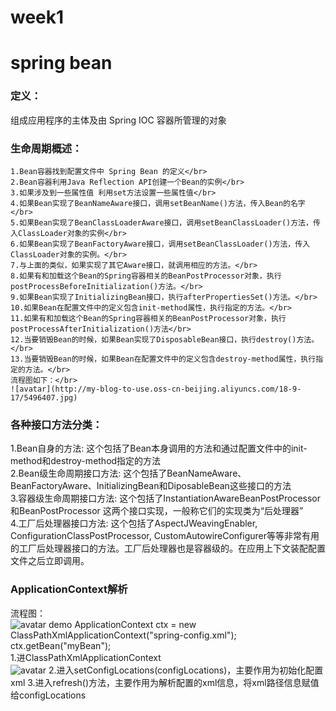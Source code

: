 # week1
# spring bean
### 定义：
  组成应用程序的主体及由 Spring IOC 容器所管理的对象</br>
  
### 生命周期概述：
    1.Bean容器找到配置文件中 Spring Bean 的定义</br>
    2.Bean容器利用Java Reflection API创建一个Bean的实例</br>
    3.如果涉及到一些属性值 利用set方法设置一些属性值</br>
    4.如果Bean实现了BeanNameAware接口，调用setBeanName()方法，传入Bean的名字</br>
    5.如果Bean实现了BeanClassLoaderAware接口，调用setBeanClassLoader()方法，传入ClassLoader对象的实例</br>
    6.如果Bean实现了BeanFactoryAware接口，调用setBeanClassLoader()方法，传入ClassLoader对象的实例。</br>
    7.与上面的类似，如果实现了其它Aware接口，就调用相应的方法。</br>
    8.如果有和加载这个Bean的Spring容器相关的BeanPostProcessor对象，执行postProcessBeforeInitialization()方法。</br>
    9.如果Bean实现了InitializingBean接口，执行afterPropertiesSet()方法。</br>
    10.如果Bean在配置文件中的定义包含init-method属性，执行指定的方法。</br>
    11.如果有和加载这个Bean的Spring容器相关的BeanPostProcessor对象，执行postProcessAfterInitialization()方法</br>
    12.当要销毁Bean的时候，如果Bean实现了DisposableBean接口，执行destroy()方法。</br>
    13.当要销毁Bean的时候，如果Bean在配置文件中的定义包含destroy-method属性，执行指定的方法。</br>
    流程图如下：</br>
    ![avatar](http://my-blog-to-use.oss-cn-beijing.aliyuncs.com/18-9-17/5496407.jpg)



    
### 各种接口方法分类：
   1.Bean自身的方法: 这个包括了Bean本身调用的方法和通过配置文件中<bean>的init-method和destroy-method指定的方法</br>
   2.Bean级生命周期接口方法: 这个包括了BeanNameAware、BeanFactoryAware、InitializingBean和DiposableBean这些接口的方法</br>
   3.容器级生命周期接口方法: 这个包括了InstantiationAwareBeanPostProcessor 和BeanPostProcessor 这两个接口实现，一般称它们的实现类为“后处理器”</br>
   4.工厂后处理器接口方法: 这个包括了AspectJWeavingEnabler, ConfigurationClassPostProcessor, CustomAutowireConfigurer等等非常有用的工厂后处理器接口的方法。工厂后处理器也是容器级的。在应用上下文装配配置文件之后立即调用。


### ApplicationContext解析
  流程图：</br>
  ![avatar](https://img-blog.csdn.net/20180627134444238?watermark/2/text/aHR0cHM6Ly9ibG9nLmNzZG4ubmV0L3UwMTAyMDkyMTc=/font/5a6L5L2T/fontsize/400/fill/I0JBQkFCMA==/dissolve/70)
  demo
  ApplicationContext ctx = new ClassPathXmlApplicationContext("spring-config.xml");</br>
  ctx.getBean("myBean");</br>
  1.进ClassPathXmlApplicationContext</br>
     ![avatar](C:\Users\HCAO25\Desktop\ClassPathXmlApplicationContext.png)
  2.进入setConfigLocations(configLocations)，主要作用为初始化配置xml
  3.进入refresh()方法，主要作用为解析配置的xml信息，将xml路径信息赋值给configLocations

